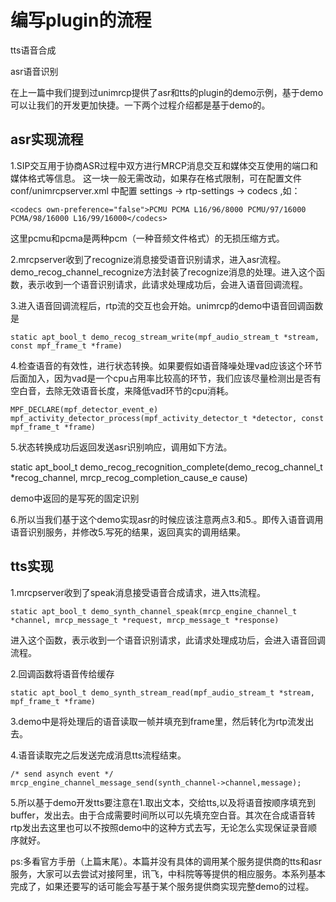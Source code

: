 # 编写plugin的流程

tts语音合成

asr语音识别

在上一篇中我们提到过unimrcp提供了asr和tts的plugin的demo示例，基于demo可以让我们的开发更加快捷。一下两个过程介绍都是基于demo的。

## asr实现流程

1.SIP交互用于协商ASR过程中双方进行MRCP消息交互和媒体交互使用的端口和媒体格式等信息。  这一块一般无需改动，如果存在格式限制，可在配置文件 conf/unimrcpserver.xml 中配置 settings -> rtp-settings -> codecs ,如：
```
<codecs own-preference="false">PCMU PCMA L16/96/8000 PCMU/97/16000 PCMA/98/16000 L16/99/16000</codecs>
```
这里pcmu和pcma是两种pcm（一种音频文件格式）的无损压缩方式。

2.mrcpserver收到了recognize消息接受语音识别请求，进入asr流程。demo_recog_channel_recognize方法封装了recognize消息的处理。进入这个函数，表示收到一个语音识别请求，此请求处理成功后，会进入语音回调流程。

3.进入语音回调流程后，rtp流的交互也会开始。unimrcp的demo中语音回调函数是
```
static apt_bool_t demo_recog_stream_write(mpf_audio_stream_t *stream, const mpf_frame_t *frame)
```
4.检查语音的有效性，进行状态转换。如果要假如语音降噪处理vad应该这个环节后面加入，因为vad是一个cpu占用率比较高的环节，我们应该尽量检测出是否有空白音，去除无效语音长度，来降低vad环节的cpu消耗。
```
MPF_DECLARE(mpf_detector_event_e) mpf_activity_detector_process(mpf_activity_detector_t *detector, const mpf_frame_t *frame)
```
5.状态转换成功后返回发送asr识别响应，调用如下方法。

static apt_bool_t demo_recog_recognition_complete(demo_recog_channel_t *recog_channel, mrcp_recog_completion_cause_e cause)

demo中返回的是写死的固定识别

6.所以当我们基于这个demo实现asr的时候应该注意两点3.和5.。即传入语音调用语音识别服务，并修改5.写死的结果，返回真实的调用结果。

## tts实现

1.mrcpserver收到了speak消息接受语音合成请求，进入tts流程。
```
static apt_bool_t demo_synth_channel_speak(mrcp_engine_channel_t *channel, mrcp_message_t *request, mrcp_message_t *response)
```
进入这个函数，表示收到一个语音识别请求，此请求处理成功后，会进入语音回调流程。 

2.回调函数将语音传给缓存
```
static apt_bool_t demo_synth_stream_read(mpf_audio_stream_t *stream, mpf_frame_t *frame)
```
3.demo中是将处理后的语音读取一帧并填充到frame里，然后转化为rtp流发出去。

4.语音读取完之后发送完成消息tts流程结束。
```
/* send asynch event */
mrcp_engine_channel_message_send(synth_channel->channel,message);
```
5.所以基于demo开发tts要注意在1.取出文本，交给tts,以及将语音按顺序填充到buffer，发出去。由于合成需要时间所以可以先填充空白音。其次在合成语音转rtp发出去这里也可以不按照demo中的这种方式去写，无论怎么实现保证录音顺序就好。

ps:多看官方手册（上篇末尾）。本篇并没有具体的调用某个服务提供商的tts和asr服务，大家可以去尝试对接阿里，讯飞，中科院等等提供的相应服务。本系列基本完成了，如果还要写的话可能会写基于某个服务提供商实现完整demo的过程。



